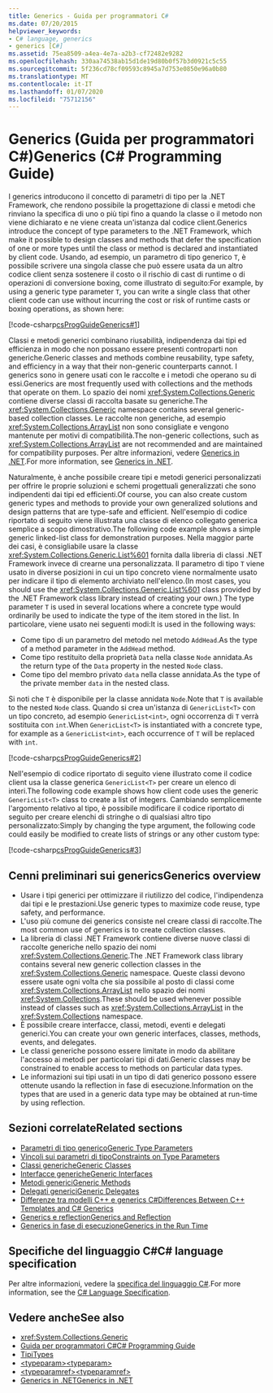 ```yaml
---
title: Generics - Guida per programmatori C#
ms.date: 07/20/2015
helpviewer_keywords:
- C# language, generics
- generics [C#]
ms.assetid: 75ea8509-a4ea-4e7a-a2b3-cf72482e9282
ms.openlocfilehash: 330aa74538ab15d1de19d80b0f57b3d0921c5c55
ms.sourcegitcommit: 5f236cd78cf09593c8945a7d753e0850e96a0b80
ms.translationtype: MT
ms.contentlocale: it-IT
ms.lasthandoff: 01/07/2020
ms.locfileid: "75712156"
---
```

# <a name="generics-c-programming-guide"></a><span data-ttu-id="6ef59-102">Generics (Guida per programmatori C#)</span><span class="sxs-lookup"><span data-stu-id="6ef59-102">Generics (C# Programming Guide)</span></span>

<span data-ttu-id="6ef59-103">I generics introducono il concetto di parametri di tipo per la .NET Framework, che rendono possibile la progettazione di classi e metodi che rinviano la specifica di uno o più tipi fino a quando la classe o il metodo non viene dichiarato e ne viene creata un'istanza dal codice client.</span><span class="sxs-lookup"><span data-stu-id="6ef59-103">Generics introduce the concept of type parameters to the .NET Framework, which make it possible to design classes and methods that defer the specification of one or more types until the class or method is declared and instantiated by client code.</span></span> <span data-ttu-id="6ef59-104">Usando, ad esempio, un parametro di tipo generico `T`, è possibile scrivere una singola classe che può essere usata da un altro codice client senza sostenere il costo o il rischio di cast di runtime o di operazioni di conversione boxing, come illustrato di seguito:</span><span class="sxs-lookup"><span data-stu-id="6ef59-104">For example, by using a generic type parameter `T`, you can write a single class that other client code can use without incurring the cost or risk of runtime casts or boxing operations, as shown here:</span></span>

[!code-csharp[csProgGuideGenerics#1](~/samples/snippets/csharp/VS_Snippets_VBCSharp/csProgGuideGenerics/CS/Generics.cs#1)]

<span data-ttu-id="6ef59-105">Classi e metodi generici combinano riusabilità, indipendenza dai tipi ed efficienza in modo che non possano essere presenti controparti non generiche.</span><span class="sxs-lookup"><span data-stu-id="6ef59-105">Generic classes and methods combine reusability, type safety, and efficiency in a way that their non-generic counterparts cannot.</span></span> <span data-ttu-id="6ef59-106">I generics sono in genere usati con le raccolte e i metodi che operano su di essi.</span><span class="sxs-lookup"><span data-stu-id="6ef59-106">Generics are most frequently used with collections and the methods that operate on them.</span></span> <span data-ttu-id="6ef59-107">Lo spazio dei nomi <xref:System.Collections.Generic> contiene diverse classi di raccolta basate su generiche.</span><span class="sxs-lookup"><span data-stu-id="6ef59-107">The <xref:System.Collections.Generic> namespace contains several generic-based collection classes.</span></span> <span data-ttu-id="6ef59-108">Le raccolte non generiche, ad esempio <xref:System.Collections.ArrayList> non sono consigliate e vengono mantenute per motivi di compatibilità.</span><span class="sxs-lookup"><span data-stu-id="6ef59-108">The non-generic collections, such as <xref:System.Collections.ArrayList> are not recommended and are maintained for compatibility purposes.</span></span> <span data-ttu-id="6ef59-109">Per altre informazioni, vedere [Generics in .NET](../../../standard/generics/index.md).</span><span class="sxs-lookup"><span data-stu-id="6ef59-109">For more information, see [Generics in .NET](../../../standard/generics/index.md).</span></span>

<span data-ttu-id="6ef59-110">Naturalmente, è anche possibile creare tipi e metodi generici personalizzati per offrire le proprie soluzioni e schemi progettuali generalizzati che sono indipendenti dai tipi ed efficienti.</span><span class="sxs-lookup"><span data-stu-id="6ef59-110">Of course, you can also create custom generic types and methods to provide your own generalized solutions and design patterns that are type-safe and efficient.</span></span> <span data-ttu-id="6ef59-111">Nell'esempio di codice riportato di seguito viene illustrata una classe di elenco collegato generica semplice a scopo dimostrativo.</span><span class="sxs-lookup"><span data-stu-id="6ef59-111">The following code example shows a simple generic linked-list class for demonstration purposes.</span></span> <span data-ttu-id="6ef59-112">Nella maggior parte dei casi, è consigliabile usare la classe <xref:System.Collections.Generic.List%601> fornita dalla libreria di classi .NET Framework invece di crearne una personalizzata. Il parametro di tipo `T` viene usato in diverse posizioni in cui un tipo concreto viene normalmente usato per indicare il tipo di elemento archiviato nell'elenco.</span><span class="sxs-lookup"><span data-stu-id="6ef59-112">(In most cases, you should use the <xref:System.Collections.Generic.List%601> class provided by the .NET Framework class library instead of creating your own.) The type parameter `T` is used in several locations where a concrete type would ordinarily be used to indicate the type of the item stored in the list.</span></span> <span data-ttu-id="6ef59-113">In particolare, viene usato nei seguenti modi:</span><span class="sxs-lookup"><span data-stu-id="6ef59-113">It is used in the following ways:</span></span>

- <span data-ttu-id="6ef59-114">Come tipo di un parametro del metodo nel metodo `AddHead`.</span><span class="sxs-lookup"><span data-stu-id="6ef59-114">As the type of a method parameter in the `AddHead` method.</span></span>
- <span data-ttu-id="6ef59-115">Come tipo restituito della proprietà `Data` nella classe `Node` annidata.</span><span class="sxs-lookup"><span data-stu-id="6ef59-115">As the return type of the `Data` property in the nested `Node` class.</span></span>
- <span data-ttu-id="6ef59-116">Come tipo del membro privato `data` nella classe annidata.</span><span class="sxs-lookup"><span data-stu-id="6ef59-116">As the type of the private member `data` in the nested class.</span></span>

 <span data-ttu-id="6ef59-117">Si noti che `T` è disponibile per la classe annidata `Node`.</span><span class="sxs-lookup"><span data-stu-id="6ef59-117">Note that `T` is available to the nested `Node` class.</span></span> <span data-ttu-id="6ef59-118">Quando si crea un'istanza di `GenericList<T>` con un tipo concreto, ad esempio `GenericList<int>`, ogni occorrenza di `T` verrà sostituita con `int`.</span><span class="sxs-lookup"><span data-stu-id="6ef59-118">When `GenericList<T>` is instantiated with a concrete type, for example as a `GenericList<int>`, each occurrence of `T` will be replaced with `int`.</span></span>

[!code-csharp[csProgGuideGenerics#2](~/samples/snippets/csharp/VS_Snippets_VBCSharp/csProgGuideGenerics/CS/Generics.cs#2)] 

<span data-ttu-id="6ef59-119">Nell'esempio di codice riportato di seguito viene illustrato come il codice client usa la classe generica `GenericList<T>` per creare un elenco di interi.</span><span class="sxs-lookup"><span data-stu-id="6ef59-119">The following code example shows how client code uses the generic `GenericList<T>` class to create a list of integers.</span></span> <span data-ttu-id="6ef59-120">Cambiando semplicemente l'argomento relativo al tipo, è possibile modificare il codice riportato di seguito per creare elenchi di stringhe o di qualsiasi altro tipo personalizzato:</span><span class="sxs-lookup"><span data-stu-id="6ef59-120">Simply by changing the type argument, the following code could easily be modified to create lists of strings or any other custom type:</span></span>

[!code-csharp[csProgGuideGenerics#3](~/samples/snippets/csharp/VS_Snippets_VBCSharp/csProgGuideGenerics/CS/Generics.cs#3)]

## <a name="generics-overview"></a><span data-ttu-id="6ef59-121">Cenni preliminari sui generics</span><span class="sxs-lookup"><span data-stu-id="6ef59-121">Generics overview</span></span>

- <span data-ttu-id="6ef59-122">Usare i tipi generici per ottimizzare il riutilizzo del codice, l'indipendenza dai tipi e le prestazioni.</span><span class="sxs-lookup"><span data-stu-id="6ef59-122">Use generic types to maximize code reuse, type safety, and performance.</span></span>
- <span data-ttu-id="6ef59-123">L'uso più comune dei generics consiste nel creare classi di raccolte.</span><span class="sxs-lookup"><span data-stu-id="6ef59-123">The most common use of generics is to create collection classes.</span></span>
- <span data-ttu-id="6ef59-124">La libreria di classi .NET Framework contiene diverse nuove classi di raccolte generiche nello spazio dei nomi <xref:System.Collections.Generic>.</span><span class="sxs-lookup"><span data-stu-id="6ef59-124">The .NET Framework class library contains several new generic collection classes in the <xref:System.Collections.Generic> namespace.</span></span> <span data-ttu-id="6ef59-125">Queste classi devono essere usate ogni volta che sia possibile al posto di classi come <xref:System.Collections.ArrayList> nello spazio dei nomi <xref:System.Collections>.</span><span class="sxs-lookup"><span data-stu-id="6ef59-125">These should be used whenever possible instead of classes such as <xref:System.Collections.ArrayList> in the <xref:System.Collections> namespace.</span></span>
- <span data-ttu-id="6ef59-126">È possibile creare interfacce, classi, metodi, eventi e delegati generici.</span><span class="sxs-lookup"><span data-stu-id="6ef59-126">You can create your own generic interfaces, classes, methods, events, and delegates.</span></span>
- <span data-ttu-id="6ef59-127">Le classi generiche possono essere limitate in modo da abilitare l'accesso ai metodi per particolari tipi di dati.</span><span class="sxs-lookup"><span data-stu-id="6ef59-127">Generic classes may be constrained to enable access to methods on particular data types.</span></span>
- <span data-ttu-id="6ef59-128">Le informazioni sui tipi usati in un tipo di dati generico possono essere ottenute usando la reflection in fase di esecuzione.</span><span class="sxs-lookup"><span data-stu-id="6ef59-128">Information on the types that are used in a generic data type may be obtained at run-time by using reflection.</span></span>

## <a name="related-sections"></a><span data-ttu-id="6ef59-129">Sezioni correlate</span><span class="sxs-lookup"><span data-stu-id="6ef59-129">Related sections</span></span>

- [<span data-ttu-id="6ef59-130">Parametri di tipo generico</span><span class="sxs-lookup"><span data-stu-id="6ef59-130">Generic Type Parameters</span></span>](generic-type-parameters.md)
- [<span data-ttu-id="6ef59-131">Vincoli sui parametri di tipo</span><span class="sxs-lookup"><span data-stu-id="6ef59-131">Constraints on Type Parameters</span></span>](constraints-on-type-parameters.md)
- [<span data-ttu-id="6ef59-132">Classi generiche</span><span class="sxs-lookup"><span data-stu-id="6ef59-132">Generic Classes</span></span>](generic-classes.md)
- [<span data-ttu-id="6ef59-133">Interfacce generiche</span><span class="sxs-lookup"><span data-stu-id="6ef59-133">Generic Interfaces</span></span>](generic-interfaces.md)
- [<span data-ttu-id="6ef59-134">Metodi generici</span><span class="sxs-lookup"><span data-stu-id="6ef59-134">Generic Methods</span></span>](generic-methods.md)
- [<span data-ttu-id="6ef59-135">Delegati generici</span><span class="sxs-lookup"><span data-stu-id="6ef59-135">Generic Delegates</span></span>](generic-delegates.md)
- [<span data-ttu-id="6ef59-136">Differenze tra modelli C++ e generics C#</span><span class="sxs-lookup"><span data-stu-id="6ef59-136">Differences Between C++ Templates and C# Generics</span></span>](differences-between-cpp-templates-and-csharp-generics.md)
- [<span data-ttu-id="6ef59-137">Generics e reflection</span><span class="sxs-lookup"><span data-stu-id="6ef59-137">Generics and Reflection</span></span>](generics-and-reflection.md)
- [<span data-ttu-id="6ef59-138">Generics in fase di esecuzione</span><span class="sxs-lookup"><span data-stu-id="6ef59-138">Generics in the Run Time</span></span>](generics-in-the-run-time.md)

## <a name="c-language-specification"></a><span data-ttu-id="6ef59-139">Specifiche del linguaggio C#</span><span class="sxs-lookup"><span data-stu-id="6ef59-139">C# language specification</span></span>

<span data-ttu-id="6ef59-140">Per altre informazioni, vedere la [specifica del linguaggio C#](~/_csharplang/spec/types.md#constructed-types).</span><span class="sxs-lookup"><span data-stu-id="6ef59-140">For more information, see the [C# Language Specification](~/_csharplang/spec/types.md#constructed-types).</span></span>

## <a name="see-also"></a><span data-ttu-id="6ef59-141">Vedere anche</span><span class="sxs-lookup"><span data-stu-id="6ef59-141">See also</span></span>

- <xref:System.Collections.Generic>
- [<span data-ttu-id="6ef59-142">Guida per programmatori C#</span><span class="sxs-lookup"><span data-stu-id="6ef59-142">C# Programming Guide</span></span>](../index.md)
- [<span data-ttu-id="6ef59-143">Tipi</span><span class="sxs-lookup"><span data-stu-id="6ef59-143">Types</span></span>](../types/index.md)
- [<span data-ttu-id="6ef59-144">\<typeparam></span><span class="sxs-lookup"><span data-stu-id="6ef59-144">\<typeparam></span></span>](../xmldoc/typeparam.md)
- [<span data-ttu-id="6ef59-145">\<typeparamref></span><span class="sxs-lookup"><span data-stu-id="6ef59-145">\<typeparamref></span></span>](../xmldoc/typeparamref.md)
- [<span data-ttu-id="6ef59-146">Generics in .NET</span><span class="sxs-lookup"><span data-stu-id="6ef59-146">Generics in .NET</span></span>](../../../standard/generics/index.md)
